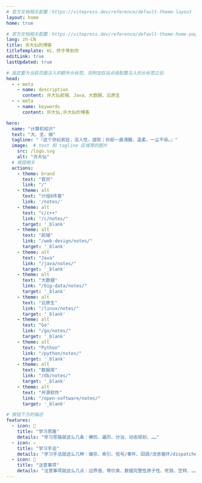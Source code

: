 ```yaml
---
# 官方文档相关配置：https://vitepress.dev/reference/default-theme-layout
layout: home
home: true

# 官方文档相关配置：https://vitepress.dev/reference/default-theme-home-page
lang: zh-CN
title: 许大仙的博客
titleTemplate: Hi，终于等到你
editLink: true
lastUpdated: true

# 指定要为当前页面注入的额外头标签。将附加在站点级配置注入的头标签之后
head:
  - - meta
    - name: description
      content: 许大仙前端、Java、大数据、云原生
  - - meta
    - name: keywords
      content: 许大仙,许大仙的博客

hero:
  name: "计算机知识"
  text: "大、全、细"
  tagline: "『这个世纪疯狂，没人性，腐败；你却一直清醒，温柔，一尘不染。』"
  image:  # text 和 tagline 区域旁的图片
    src: /logo.svg
    alt: "许大仙"
  # 按钮相关
  actions:
    - theme: brand
      text: "首页"
      link: "/"  
    - theme: alt
      text: "计组6件套"
      link: '/notes/'
    - theme: alt
      text: "c/c++"
      link: "/c/notes/"
      target: '_blank'           
    - theme: alt
      text: "前端"
      link: "/web-design/notes/"
      target: '_blank'
    - theme: alt
      text: "Java"
      link: "/java/notes/"
      target: '_blank'
    - theme: alt
      text: "大数据"
      link: "/big-data/notes/"
      target: '_blank'
    - theme: alt
      text: "云原生"
      link: "/linux/notes/"
      target: '_blank'
    - theme: alt
      text: "Go"
      link: "/go/notes/"
      target: '_blank'  
    - theme: alt
      text: "Python"
      link: "/python/notes/"
      target: '_blank'  
    - theme: alt
      text: "数据库"
      link: "/db/notes/" 
      target: '_blank'               
    - theme: alt
      text: "开源软件"
      link: "/open-software/notes/"
      target: '_blank'             

# 按钮下方的描述
features:
  - icon: 🧠
    title: "学习思路"
    details: "学习思路就这么几条：模仿、遍历、分治、动态规划、……"
  - icon: ✍️
    title: "学习手法"
    details: "学习手法就这么几种：缓存、索引、信号/事件、回调/消息循环/dispatcher、……"
  - icon: 🚨
    title: "注意事项"
    details: "注意事项就这么几点：边界值、等价类、数据完整性原子性、死锁、空转、……"
---
```


<confetti />
<HomeUnderline />


